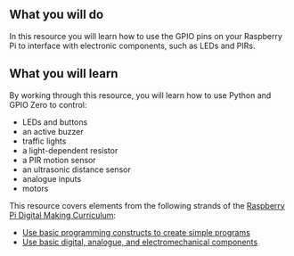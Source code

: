 ## What you will do

In this resource you will learn how to use the GPIO pins on your Raspberry Pi to interface with electronic components, such as LEDs and PIRs.

## What you will learn

By working through this resource, you will learn how to use Python and GPIO Zero to control:

- LEDs and buttons
- an active buzzer
- traffic lights
- a light-dependent resistor
- a PIR motion sensor
- an ultrasonic distance sensor
- analogue inputs
- motors

This resource covers elements from the following strands of the [Raspberry Pi Digital Making Curriculum](https://www.raspberrypi.org/curriculum/):

- [Use basic programming constructs to create simple programs](https://www.raspberrypi.org/curriculum/programming/creator)
- [Use basic digital, analogue, and electromechanical components](https://www.raspberrypi.org/curriculum/physical-computing/creator)
